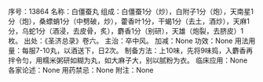 序号：13864
名称：白僵蚕丸
组成：白僵蚕1分（炒），白附子1分（炮），天南星1分（炮），桑螵蛸1分（中劈破，炒），藿香叶1分，干蝎1分（去土，酒炒），天麻1分，乌蛇1分（酒浸，去皮骨，炙），麝香1分（别研），天雄（炮裂，去脐皮）1枚。
出处：《圣济总录》卷六。
主治：卒中风。
加减：None
功效：None
用法用量：每服7-10丸，以酒送下，日2次。
制备方法：上10味，先将9味捣，入麝香再拌令匀，用糯米粥研如糊为丸，如大麻子大，别以腻粉为衣。
临床应用：None
各家论述：None
用药禁忌：None
附注：None
